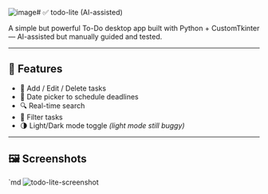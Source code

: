![image](https://github.com/user-attachments/assets/4db40b23-2cc6-46fc-bbef-5c8013a3733d)# ✅ todo-lite (AI-assisted)

A simple but powerful To-Do desktop app built with Python + CustomTkinter — AI-assisted but manually guided and tested.

---

## 🧠 Features
- 📝 Add / Edit / Delete tasks
- 📅 Date picker to schedule deadlines
- 🔍 Real-time search
- 🧵 Filter tasks
- 🌗 Light/Dark mode toggle *(light mode still buggy)*

---

## 🖼️ Screenshots

`md
![todo-lite-screenshot](https://github.com/user-attachments/assets/a95f039f-9ac2-45ab-b9fa-492c7fd2bb5e)
